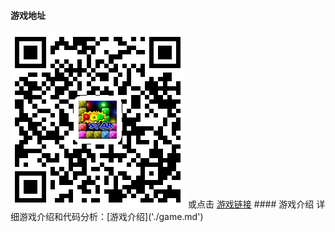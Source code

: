 #### 游戏地址
<img src="./imgsrc/address.png" alt="">
或点击 <a href="https://bigbrochan.github.io/popstar/">游戏链接</a>
#### 游戏介绍
详细游戏介绍和代码分析：[游戏介绍]('./game.md')
